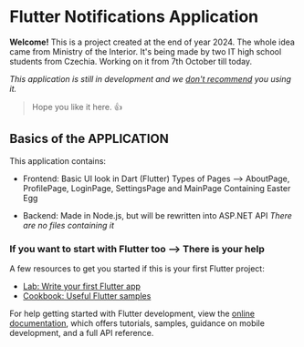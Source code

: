 # Flutter Notifications Application

**Welcome!**
This is a project created at the end of year 2024. The whole idea came from Ministry of the Interior.
It's being made by two IT high school students from Czechia.
Working on it from 7th October till today. 

*This application is still in development and we <ins>don't recommend</ins> you using it.*

> Hope you like it here. :thumbsup: 

## Basics of the APPLICATION

This application contains:

- Frontend:
    Basic UI look in Dart (Flutter)
    Types of Pages --> AboutPage, ProfilePage, LoginPage, SettingsPage and MainPage
    Containing Easter Egg

- Backend:
    Made in Node.js, but will be rewritten into ASP.NET API
    *There are no files containing it*

### If you want to start with Flutter too --> There is your help
A few resources to get you started if this is your first Flutter project:

- [Lab: Write your first Flutter app](https://docs.flutter.dev/get-started/codelab)
- [Cookbook: Useful Flutter samples](https://docs.flutter.dev/cookbook)

For help getting started with Flutter development, view the
[online documentation](https://docs.flutter.dev/), which offers tutorials,
samples, guidance on mobile development, and a full API reference.

